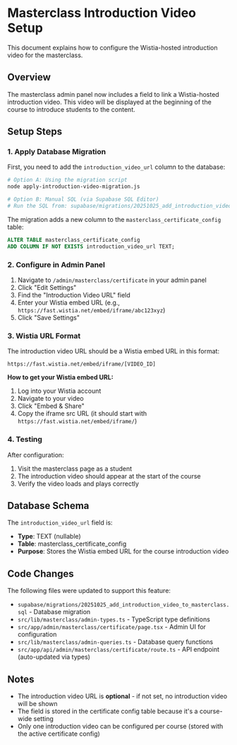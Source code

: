 # Masterclass Introduction Video Setup

This document explains how to configure the Wistia-hosted introduction video for the masterclass.

## Overview

The masterclass admin panel now includes a field to link a Wistia-hosted introduction video. This video will be displayed at the beginning of the course to introduce students to the content.

## Setup Steps

### 1. Apply Database Migration

First, you need to add the `introduction_video_url` column to the database:

```bash
# Option A: Using the migration script
node apply-introduction-video-migration.js

# Option B: Manual SQL (via Supabase SQL Editor)
# Run the SQL from: supabase/migrations/20251025_add_introduction_video_to_masterclass.sql
```

The migration adds a new column to the `masterclass_certificate_config` table:
```sql
ALTER TABLE masterclass_certificate_config
ADD COLUMN IF NOT EXISTS introduction_video_url TEXT;
```

### 2. Configure in Admin Panel

1. Navigate to `/admin/masterclass/certificate` in your admin panel
2. Click "Edit Settings"
3. Find the "Introduction Video URL" field
4. Enter your Wistia embed URL (e.g., `https://fast.wistia.net/embed/iframe/abc123xyz`)
5. Click "Save Settings"

### 3. Wistia URL Format

The introduction video URL should be a Wistia embed URL in this format:

```
https://fast.wistia.net/embed/iframe/[VIDEO_ID]
```

**How to get your Wistia embed URL:**
1. Log into your Wistia account
2. Navigate to your video
3. Click "Embed & Share"
4. Copy the iframe src URL (it should start with `https://fast.wistia.net/embed/iframe/`)

### 4. Testing

After configuration:
1. Visit the masterclass page as a student
2. The introduction video should appear at the start of the course
3. Verify the video loads and plays correctly

## Database Schema

The `introduction_video_url` field is:
- **Type**: TEXT (nullable)
- **Table**: masterclass_certificate_config
- **Purpose**: Stores the Wistia embed URL for the course introduction video

## Code Changes

The following files were updated to support this feature:

- `supabase/migrations/20251025_add_introduction_video_to_masterclass.sql` - Database migration
- `src/lib/masterclass/admin-types.ts` - TypeScript type definitions
- `src/app/admin/masterclass/certificate/page.tsx` - Admin UI for configuration
- `src/lib/masterclass/admin-queries.ts` - Database query functions
- `src/app/api/admin/masterclass/certificate/route.ts` - API endpoint (auto-updated via types)

## Notes

- The introduction video URL is **optional** - if not set, no introduction video will be shown
- The field is stored in the certificate config table because it's a course-wide setting
- Only one introduction video can be configured per course (stored with the active certificate config)
